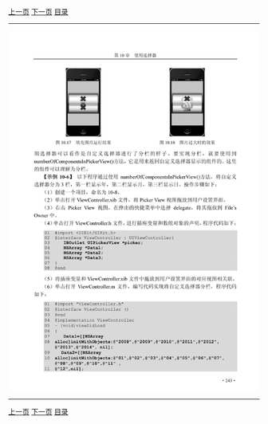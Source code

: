 [上一页](254.md) [下一页](256.md) [目录](../README.md)

***

![255](../images/255.png)

***

[上一页](254.md) [下一页](256.md) [目录](../README.md)